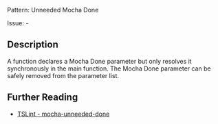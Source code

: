 Pattern: Unneeded Mocha Done

Issue: -

## Description

A function declares a Mocha Done parameter but only resolves it
synchronously in the main function. The Mocha Done parameter can be
safely removed from the parameter list.

## Further Reading

* [TSLint - mocha-unneeded-done](https://github.com/microsoft/tslint-microsoft-contrib/blob/master/README.md#supported-rules)